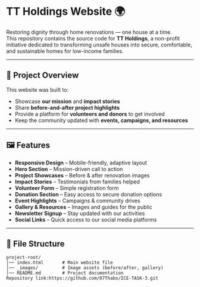 # TT Holdings Website 🌍

Restoring dignity through home renovations — one house at a time.  
This repository contains the source code for **TT Holdings**, a non-profit initiative dedicated to transforming unsafe houses into secure, comfortable, and sustainable homes for low-income families.

---

## 🚀 Project Overview

This website was built to:
- Showcase **our mission** and **impact stories**  
- Share **before-and-after project highlights**  
- Provide a platform for **volunteers and donors** to get involved  
- Keep the community updated with **events, campaigns, and resources**  

---

## 🖼️ Features

- **Responsive Design** – Mobile-friendly, adaptive layout  
- **Hero Section** – Mission-driven call to action  
- **Project Showcases** – Before & after renovation images  
- **Impact Stories** – Testimonials from families helped  
- **Volunteer Form** – Simple registration form  
- **Donation Section** – Easy access to secure donation options  
- **Event Highlights** – Campaigns & community drives  
- **Gallery & Resources** – Images and guides for the public  
- **Newsletter Signup** – Stay updated with our activities  
- **Social Links** – Quick access to our social media platforms  

---

## 📂 File Structure

```plaintext
project-root/
│── index.html       # Main website file
│── _images/         # Image assets (before/after, gallery)
│── README.md        # Project documentation
Repository link:https://github.com/87Thabo/ICE-TASK-3.git

